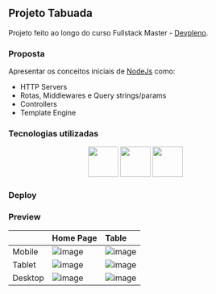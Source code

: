## Projeto Tabuada

Projeto feito ao longo do curso Fullstack Master - [Devpleno](https://devpleno.com/).

### Proposta

Apresentar os conceitos iniciais de [NodeJs](https://nodejs.org/en/) como:

- HTTP Servers
- Rotas, Middlewares e Query strings/params
- Controllers
- Template Engine

### Tecnologias utilizadas

<p align="center">
  <img height="60" width="60" src="https://cdn.jsdelivr.net/gh/devicons/devicon/icons/sass/sass-original.svg" />
  <img height="60" width="60" src="https://cdn.jsdelivr.net/gh/devicons/devicon/icons/nodejs/nodejs-original.svg" />
  <img height="60" width="60" src="https://cdn.jsdelivr.net/gh/devicons/devicon/icons/express/express-original.svg" />
</p>

### Deploy 

### Preview
|   | Home Page | Table |
|:--|:-----------|:-----|
|Mobile |![image](https://user-images.githubusercontent.com/39393671/216128442-e0213720-f0b8-4d70-bef8-31925fbb47b0.png) | ![image](https://user-images.githubusercontent.com/39393671/216128108-b97bfac1-336b-4808-8dd4-d54ac5d341d9.png) |
| Tablet | ![image](https://user-images.githubusercontent.com/39393671/216131283-27f38809-ab41-4b4d-859c-3039e89dca57.png) | ![image](https://user-images.githubusercontent.com/39393671/216127945-0eaa0444-3872-4ed3-b2b9-ba3ec007d07b.png) |
| Desktop | ![image](https://user-images.githubusercontent.com/39393671/216133394-e2800bef-a259-4259-866d-b0ec9bf540aa.png) | ![image](https://user-images.githubusercontent.com/39393671/216135206-1d638c84-c29d-4691-8a99-37ce2ea835c6.png) |
